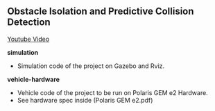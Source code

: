 Obstacle Isolation and Predictive Collision Detection
-----
[Youtube Video](https://youtu.be/6jobDK2rdEU)

**simulation**
* Simulation code of the project on Gazebo and Rviz. 

**vehicle-hardware**
* Vehicle code of the project to be run on Polaris GEM e2 Hardware.
* See hardware spec inside (Polaris GEM e2.pdf)
